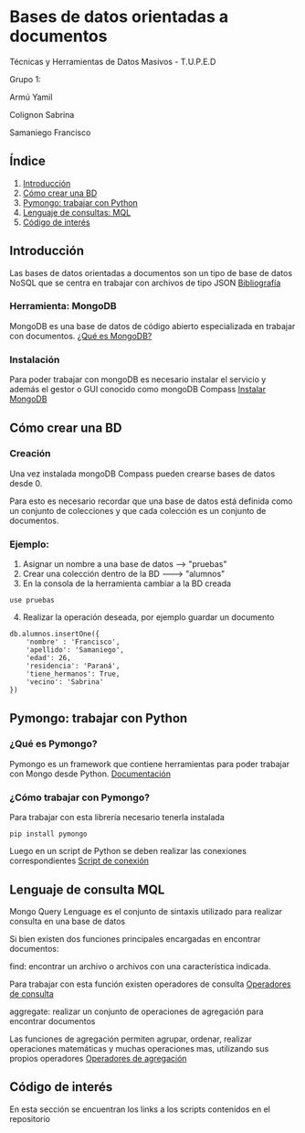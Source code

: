 
# Bases de datos orientadas a documentos

Técnicas y Herramientas de Datos Masivos - T.U.P.E.D


Grupo 1:



Armú Yamil

Colignon Sabrina

Samaniego Francisco


## Índice

1. [Introducción](#introducción)
2. [Cómo crear una BD](#como-crear-una-bd)
3. [Pymongo: trabajar con Python](#pymongo-trabajar-con-python)
4. [Lenguaje de consultas: MQL](#lenguaje-de-consulta-mql)
5. [Código de interés](#código-de-interés)



## Introducción

Las bases de datos orientadas a documentos son un tipo de base de datos NoSQL que se centra en trabajar con archivos de tipo JSON
[Bibliografía](https://drive.google.com/file/d/1UduiSCH72_og31DYwMwSHLNX8kxrztAL/view?usp=sharing
)

### Herramienta: MongoDB

MongoDB es una base de datos de código abierto especializada en trabajar con documentos.
[¿Qué es MongoDB?](https://www.mongodb.com/es/company/what-is-mongodb#:~:text=MongoDB%20es%20una%20base%20de%20datos%20de%20documentos,como%20un%20modelo%20de%20consultas%20e%20indexaci%C3%B3n%20avanzado.)

### Instalación
Para poder trabajar con mongoDB es necesario instalar el servicio y además el gestor o GUI conocido como mongoDB Compass
[Instalar MongoDB](https://www.mongodb.com/try/download/community)



## Cómo crear una BD

### Creación
Una vez instalada mongoDB Compass pueden crearse bases de datos desde 0.

Para esto es necesario recordar que una base de datos está definida como un conjunto de colecciones y que cada colección es un conjunto de documentos.

### Ejemplo:

1. Asignar un nombre a una base de datos --> "pruebas"
2. Crear una colección dentro de la BD ---> "alumnos"
3. En la consola de la herramienta cambiar a la BD creada 


``` 
use pruebas

```
4. Realizar la operación deseada, por ejemplo guardar un documento
```
db.alumnos.insertOne({
    'nombre' : 'Francisco',
    'apellido': 'Samaniego',
    'edad': 26,
    'residencia': 'Paraná',
    'tiene_hermanos': True,
    'vecino': 'Sabrina'
})
```



## Pymongo: trabajar con Python

### ¿Qué es Pymongo?

Pymongo es un framework que contiene herramientas para poder trabajar con Mongo desde Python.
[Documentación](https://pymongo.readthedocs.io/en/stable/index.html)

### ¿Cómo trabajar con Pymongo?

Para trabajar con esta librería necesario tenerla instalada 
```
pip install pymongo
```

Luego en un script de Python se deben realizar las conexiones correspondientes
[Script de conexión](https://github.com/fmasamaniego/G1_Mongo/blob/main/scripts/conexion_mongodb.py)

## Lenguaje de consulta MQL
Mongo Query Lenguage es el conjunto de sintaxis utilizado para realizar consulta en una base de datos

Si bien existen dos funciones principales encargadas en encontrar documentos:

find: encontrar un archivo o archivos con una característica indicada.

Para trabajar con esta función existen operadores de consulta
[Operadores de consulta](https://www.w3schools.com/mongodb/mongodb_query_operators.php)

aggregate: realizar un conjunto de operaciones de agregación para encontrar documentos


Las funciones de agregación permiten agrupar, ordenar, realizar operaciones matemáticas y muchas operaciones mas, utilizando sus propios operadores
[Operadores de agregación](https://www.w3schools.com/mongodb/mongodb_aggregations_intro.php)

## Código de interés
En esta sección se encuentran los links a los scripts contenidos en el repositorio

